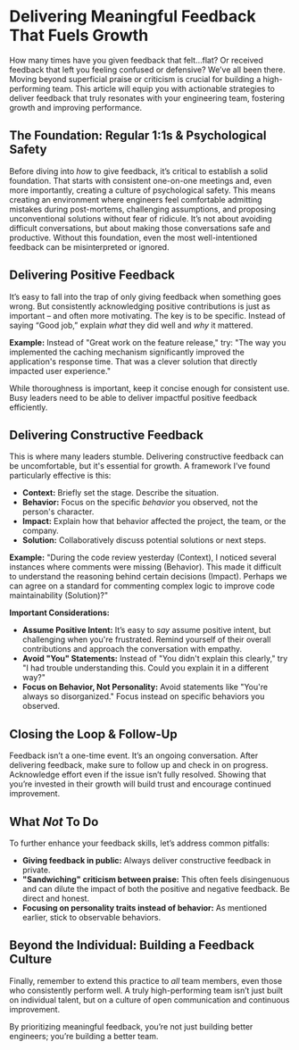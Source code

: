 # Delivering Meaningful Feedback That Fuels Growth

How many times have you given feedback that felt…flat? Or received feedback that left you feeling confused or defensive? We’ve all been there. Moving beyond superficial praise or criticism is crucial for building a high-performing team. This article will equip you with actionable strategies to deliver feedback that truly resonates with your engineering team, fostering growth and improving performance.

## The Foundation: Regular 1:1s & Psychological Safety

Before diving into *how* to give feedback, it’s critical to establish a solid foundation. That starts with consistent one-on-one meetings and, even more importantly, creating a culture of psychological safety. This means creating an environment where engineers feel comfortable admitting mistakes during post-mortems, challenging assumptions, and proposing unconventional solutions without fear of ridicule. It’s not about avoiding difficult conversations, but about making those conversations safe and productive. Without this foundation, even the most well-intentioned feedback can be misinterpreted or ignored.

## Delivering Positive Feedback

It’s easy to fall into the trap of only giving feedback when something goes wrong. But consistently acknowledging positive contributions is just as important – and often more motivating. The key is to be specific. Instead of saying “Good job,” explain *what* they did well and *why* it mattered. 

**Example:** Instead of "Great work on the feature release," try: "The way you implemented the caching mechanism significantly improved the application's response time. That was a clever solution that directly impacted user experience."

While thoroughness is important, keep it concise enough for consistent use. Busy leaders need to be able to deliver impactful positive feedback efficiently.

## Delivering Constructive Feedback

This is where many leaders stumble. Delivering constructive feedback can be uncomfortable, but it's essential for growth. A framework I’ve found particularly effective is this:

* **Context:** Briefly set the stage. Describe the situation.
* **Behavior:** Focus on the specific *behavior* you observed, not the person's character. 
* **Impact:** Explain how that behavior affected the project, the team, or the company.
* **Solution:** Collaboratively discuss potential solutions or next steps.

**Example:** "During the code review yesterday (Context), I noticed several instances where comments were missing (Behavior). This made it difficult to understand the reasoning behind certain decisions (Impact). Perhaps we can agree on a standard for commenting complex logic to improve code maintainability (Solution)?"

**Important Considerations:**

* **Assume Positive Intent:** It’s easy to *say* assume positive intent, but challenging when you're frustrated. Remind yourself of their overall contributions and approach the conversation with empathy.
* **Avoid "You" Statements:** Instead of "You didn't explain this clearly," try "I had trouble understanding this. Could you explain it in a different way?"
* **Focus on Behavior, Not Personality:** Avoid statements like "You're always so disorganized." Focus instead on specific behaviors you observed.

## Closing the Loop & Follow-Up

Feedback isn’t a one-time event. It’s an ongoing conversation. After delivering feedback, make sure to follow up and check in on progress.  Acknowledge effort even if the issue isn’t fully resolved.  Showing that you’re invested in their growth will build trust and encourage continued improvement.

## What *Not* To Do

To further enhance your feedback skills, let’s address common pitfalls:

* **Giving feedback in public:** Always deliver constructive feedback in private.
* **"Sandwiching" criticism between praise:** This often feels disingenuous and can dilute the impact of both the positive and negative feedback. Be direct and honest.
* **Focusing on personality traits instead of behavior:**  As mentioned earlier, stick to observable behaviors.

## Beyond the Individual: Building a Feedback Culture

Finally, remember to extend this practice to *all* team members, even those who consistently perform well.  A truly high-performing team isn’t just built on individual talent, but on a culture of open communication and continuous improvement. 

By prioritizing meaningful feedback, you’re not just building better engineers; you’re building a better team.